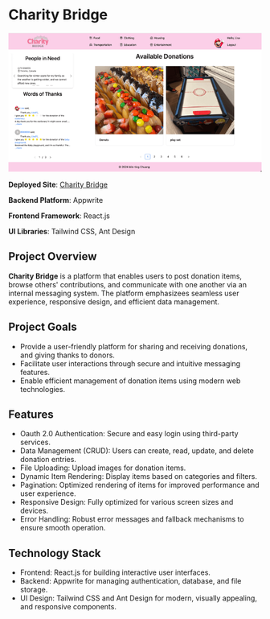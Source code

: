 # Charity Bridge

![Site Preview](public/site-preview.png)

**Deployed Site**: [Charity Bridge](https://main--charitybridge.netlify.app/)

**Backend Platform**: Appwrite

**Frontend Framework**: React.js

**UI Libraries**: Tailwind CSS, Ant Design

## Project Overview

**Charity Bridge** is a platform that enables users to post donation items, browse others' contributions, and communicate with one another via an internal messaging system. The platform emphasizees seamless user experience, responsive design, and efficient data management.

## Project Goals

- Provide a user-friendly platform for sharing and receiving donations, and giving thanks to donors.
- Facilitate user interactions through secure and intuitive messaging features.
- Enable efficient management of donation items using modern web technologies.

## Features

- Oauth 2.0 Authentication: Secure and easy login using third-party services.
- Data Management (CRUD): Users can create, read, update, and delete donation entries.
- File Uploading: Upload images for donation items.
- Dynamic Item Rendering: Display items based on categories and filters.
- Pagination: Optimized rendering of items for improved performance and user experience.
- Responsive Design: Fully optimized for various screen sizes and devices.
- Error Handling: Robust error messages and fallback mechanisms to ensure smooth operation.

## Technology Stack

- Frontend: React.js for building interactive user interfaces.
- Backend: Appwrite for managing authentication, database, and file storage.
- UI Design: Tailwind CSS and Ant Design for modern, visually appealing, and responsive components.
